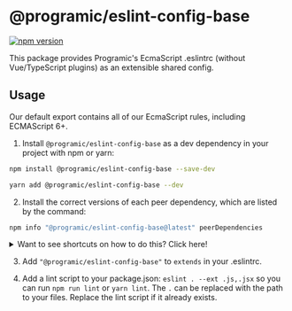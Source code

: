 # @programic/eslint-config-base

[![npm version](https://badge.fury.io/js/@programic%2Feslint-config-base.svg)](https://badge.fury.io/js/@programic%2Feslint-config-base)

This package provides Programic's EcmaScript .eslintrc (without Vue/TypeScript plugins) as an extensible shared config.

## Usage

Our default export contains all of our EcmaScript rules, including ECMAScript 6+.

1. Install `@programic/eslint-config-base` as a dev dependency in your project with npm or yarn:

  ```sh
  npm install @programic/eslint-config-base --save-dev
  ```
  ```sh
  yarn add @programic/eslint-config-base --dev
  ```

2. Install the correct versions of each peer dependency, which are listed by the command:

  ```sh
  npm info "@programic/eslint-config-base@latest" peerDependencies
  ```

<details>
  <summary>Want to see shortcuts on how to do this? Click here!</summary>

  If using **npm 5+**, use this shortcut

  ```sh
  npx install-peerdeps --dev @programic/eslint-config-base
  ```

  If using **yarn**, you can also use the shortcut described above if you have npm 5+ installed on your machine, as the command will detect that you are using yarn and will act accordingly.
  Otherwise, run `npm info "@programic/eslint-config-base@latest" peerDependencies` to list the peer dependencies and versions, then run `yarn add --dev <dependency>@<version>` for each listed peer dependency.


  If using **npm < 5**, Linux/OSX users can run

  ```sh
  (
    export PKG=@programic/eslint-config-base;
    npm info "$PKG@latest" peerDependencies --json | command sed 's/[\{\},]//g ; s/: /@/g' | xargs npm install --save-dev "$PKG@latest"
  )
  ```

  Which produces and runs a command like:

  ```sh
    npm install --save-dev @programic/eslint-config-base eslint@^#.#.# eslint-plugin-import@^#.#.#
  ```

  If using **npm < 5**, Windows users can either install all the peer dependencies manually, or use the [install-peerdeps](https://github.com/nathanhleung/install-peerdeps) cli tool.

  ```sh
  npm install -g install-peerdeps
  install-peerdeps --dev @programic/eslint-config-base
  ```

  The cli will produce and run a command like:

  ```sh
  npm install --save-dev @programic/eslint-config-base eslint@^#.#.# eslint-plugin-import@^#.#.#
  ```
</details>

3. Add `"@programic/eslint-config-base"` to `extends` in your .eslintrc.

4. Add a lint script to your package.json: `eslint . --ext .js,.jsx` so you can run `npm run lint` or `yarn lint`. The `.` can be replaced with the path to your files. Replace the lint script if it already exists.
